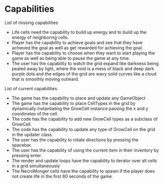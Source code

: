 # Capabilities

List of missing capabilities

* Life cells need the capability to build up energy and to build up the energy of neighboring cells.
* Player has the capability to achieve goals and see that they have achieved the goal as well as get rewarded for achieving the goal.
* Player has the capability to choose when they want to start playing the game as well as being able to pause the game at any time.
* The user has the capability to watch the grid expand like darkness being pealed away by light, where the void is a mess of black and deep dark purple dots and the edges of the grid are wavy solid curves like a cloud that is smoothly moving outward.

List of current capabilities

* The game has the capability to place and update any GameObject 
* The game has the capability to place CellTypes in the grid by dynamically instantiating the GrowCell instance passing the x and y coordinates of the cell.
* The code has the capability to add new GrowCell types as a subclass of GrowCell.
* The code has the capability to update any type of GrowCell on the grid in the updater class.
* The user has the capability to rotate directions by pressing the spacebar.
* The user has the capability of using the current item in their inventory by pressing enter.
* The render and update loops have the capability to iterator over all cells in a grid simultaneously
* The NecroMonger cells have the capability to spawn if the player does not create life in the first 60 seconds of the game.